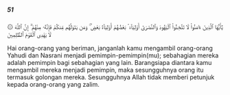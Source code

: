 ##### 51

<span class="ayah">۞ يَٰٓأَيُّهَا ٱلَّذِينَ ءَامَنُوا۟ لَا تَتَّخِذُوا۟ ٱلْيَهُودَ وَٱلنَّصَٰرَىٰٓ أَوْلِيَآءَ ۘ بَعْضُهُمْ أَوْلِيَآءُ بَعْضٍۢ ۚ وَمَن يَتَوَلَّهُم مِّنكُمْ فَإِنَّهُۥ مِنْهُمْ ۗ إِنَّ ٱللَّهَ لَا يَهْدِى ٱلْقَوْمَ ٱلظَّٰلِمِينَ</span>

<span class="ayah_translation">Hai orang-orang yang beriman, janganlah kamu mengambil orang-orang Yahudi dan Nasrani menjadi pemimpin-pemimpin(mu); sebahagian mereka adalah pemimpin bagi sebahagian yang lain. Barangsiapa diantara kamu mengambil mereka menjadi pemimpin, maka sesungguhnya orang itu termasuk golongan mereka. Sesungguhnya Allah tidak memberi petunjuk kepada orang-orang yang zalim.</span>
